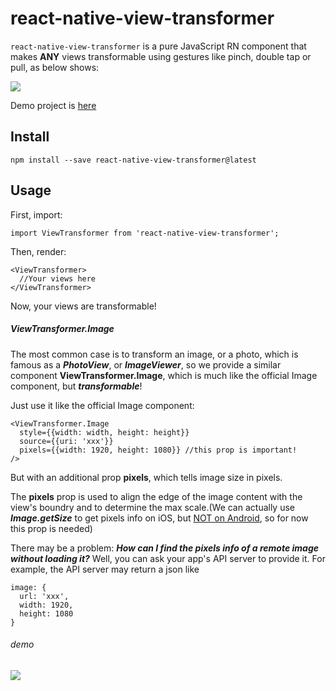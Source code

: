 # react-native-view-transformer

`react-native-view-transformer` is a pure JavaScript RN component that makes **ANY** views transformable using gestures like pinch, double tap or pull, as below shows:

![](https://raw.githubusercontent.com/yoaicom/react-native-demo/react-native-view-transformer/resources/1.gif)

Demo project is [here](https://github.com/yoaicom/react-native-demo/tree/react-native-view-transformer)

## Install

`npm install --save react-native-view-transformer@latest`

## Usage

First, import:

```
import ViewTransformer from 'react-native-view-transformer';
```

Then, render:

```
<ViewTransformer>
  //Your views here
</ViewTransformer>
```

Now, your views are transformable!

##### ViewTransformer.Image

The most common case is to transform an image, or a photo, which is famous as a ***PhotoView***, or ***ImageViewer***, so we provide a similar component **ViewTransformer.Image**, which is much like the official Image component, but ***transformable***!

 Just use it like the official Image component:

```
<ViewTransformer.Image
  style={{width: width, height: height}}
  source={{uri: 'xxx'}}
  pixels={{width: 1920, height: 1080}} //this prop is important!
/>
```

But with an additional prop **pixels**, which tells image size in pixels. 

The **pixels** prop is used to align the edge of the image content with the view's boundry and to determine the max scale.(We can actually use ***Image.getSize*** to get pixels info on iOS, but [NOT on Android](https://github.com/facebook/react-native/issues/5838), so for now this prop is needed)

There may be a problem: ***How can I find the pixels info of a remote image without loading it?*** Well, you can ask your app's API server to provide it. For example, the API server may return a json like

```
image: {
  url: 'xxx',
  width: 1920,
  height: 1080
}
```

###### demo

![](https://raw.githubusercontent.com/yoaicom/react-native-demo/react-native-view-transformer/resources/2.gif)





